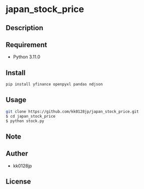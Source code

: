 # japan_stock_price

## Description

## Requirement

- Python 3.11.0

## Install

``` bash
pip install yfinance openpyxl pandas ndjson
```

## Usage

``` bash
git clone https://github.com/kk0128jp/japan_stock_price.git
$ cd japan_stock_price
$ python stock.py
```

## Note

## Auther

- kk0128jp

## License
